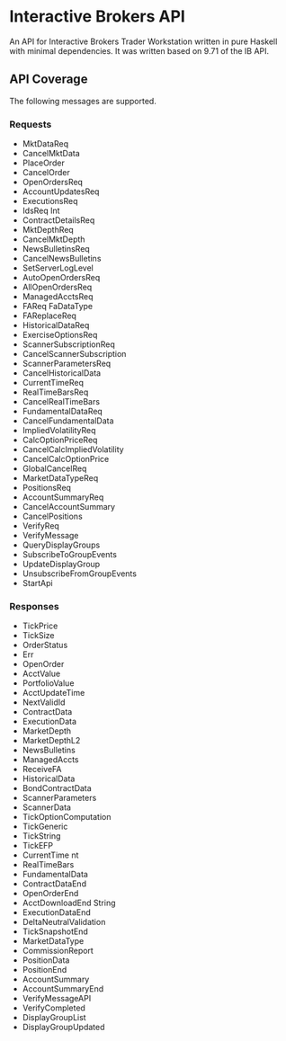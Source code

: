 # Interactive Brokers API
An API for Interactive Brokers Trader Workstation written in pure Haskell with minimal dependencies. It was written based on 9.71 of the IB API.


## API Coverage

The following messages are supported.

### Requests
* MktDataReq 
* CancelMktData 
* PlaceOrder
*  CancelOrder
*  OpenOrdersReq
*  AccountUpdatesReq 
*  ExecutionsReq
*  IdsReq Int 
*  ContractDetailsReq
*  MktDepthReq  
*  CancelMktDepth 
*  NewsBulletinsReq 
*  CancelNewsBulletins
*  SetServerLogLevel 
*  AutoOpenOrdersReq 
*  AllOpenOrdersReq
*  ManagedAcctsReq
*  FAReq FaDataType
*  FAReplaceReq 
*  HistoricalDataReq 
*  ExerciseOptionsReq  
*  ScannerSubscriptionReq
*  CancelScannerSubscription 
*  ScannerParametersReq  
*  CancelHistoricalData 
*  CurrentTimeReq
*  RealTimeBarsReq   
*  CancelRealTimeBars 
*  FundamentalDataReq
*  CancelFundamentalData 
*  ImpliedVolatilityReq
*  CalcOptionPriceReq  
*  CancelCalcImpliedVolatility 
*  CancelCalcOptionPrice 
*  GlobalCancelReq
*  MarketDataTypeReq 
*  PositionsReq
*  AccountSummaryReq
*  CancelAccountSummary 
*  CancelPositions
*  VerifyReq
*  VerifyMessage 
*  QueryDisplayGroups 
*  SubscribeToGroupEvents  
*  UpdateDisplayGroup
*  UnsubscribeFromGroupEvents 
*  StartApi

### Responses
*  TickPrice 
*  TickSize 
*  OrderStatus 
*  Err  
*  OpenOrder 
*  AcctValue  
*  PortfolioValue
*  AcctUpdateTime  
*  NextValidId   
*  ContractData   
*  ExecutionData  
*  MarketDepth 
*  MarketDepthL2 
*  NewsBulletins  
*  ManagedAccts   
*  ReceiveFA  
*  HistoricalData 
*  BondContractData   
*  ScannerParameters   
*  ScannerData  
*  TickOptionComputation 
*  TickGeneric  
*  TickString
*  TickEFP  
*  CurrentTime nt   
*  RealTimeBars  
*  FundamentalData 
*  ContractDataEnd   
*  OpenOrderEnd  
*  AcctDownloadEnd String  
*  ExecutionDataEnd   
*  DeltaNeutralValidation  
*  TickSnapshotEnd   
*  MarketDataType 
*  CommissionReport  
*  PositionData  
*  PositionEnd  
*  AccountSummary  
*  AccountSummaryEnd
*  VerifyMessageAPI 
*  VerifyCompleted  
*  DisplayGroupList  
*  DisplayGroupUpdated  

